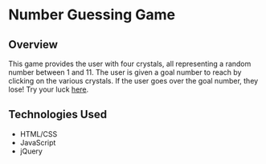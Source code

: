 # Number Guessing Game

## Overview
This game provides the user with four crystals, all representing a random number between 1 and 11. The user is given a goal number to reach by clicking on the various crystals. If the user goes over the goal number, they lose! Try your luck [here](https://alyssamanse.github.io/week-4-game/). 

## Technologies Used
* HTML/CSS
* JavaScript
* jQuery
